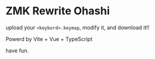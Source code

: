 # ZMK Rewrite Ohashi

upload your `<keybord>.keymap`, modify it, and download it!!

Powerd by Vite + Vue + TypeScript

have fun.
